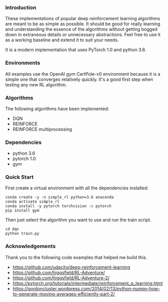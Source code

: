 ### Introduction
These implementations of popular deep reinforcement learning algorithms are meant to be as simple as possible.  It should be good for really learning and understanding the essence of the algorithms without getting bogged down in extraneous details or unnecessary abstractions.  Feel free to use it as a working baseline and extend it to suit your needs.

It is a modern implementation that uses PyTorch 1.0 and python 3.6.


### Environments
All examples use the OpenAI gym CartPole-v0 environment because it is a simple one that converges relatively quickly.  It's a good first step when testing any new RL algorithm.


### Algorithms
The following algorithms have been implemented:
- DQN
- REINFORCE
- REINFORCE multiprocessing



### Dependencies
- python 3.6
- pytorch 1.0
- gym


### Quick Start
First create a virtual environment with all the dependencies installed:
```
conda create -y -n simple_rl python=3.6 anaconda
conda activate simple_rl
conda install -y pytorch torchvision -c pytorch
pip install gym
```

Then just select the algorithm you want to use and run the train script.
```
cd dqn
python train.py
```



### Acknowledgements
Thank you to the following code examples that helped me build this.

- https://github.com/udacity/deep-reinforcement-learning
- https://github.com/higgsfield/RL-Adventure/
- https://github.com/higgsfield/RL-Adventure-2/
- https://pytorch.org/tutorials/intermediate/reinforcement_q_learning.html
- https://gordoncluster.wordpress.com/2014/02/13/python-numpy-how-to-generate-moving-averages-efficiently-part-2/
